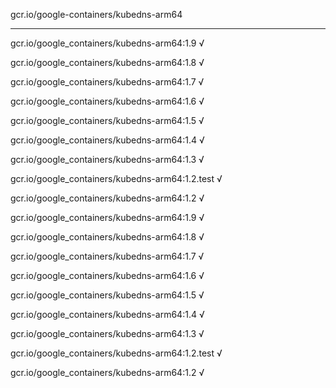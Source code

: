 gcr.io/google-containers/kubedns-arm64 

----
gcr.io/google_containers/kubedns-arm64:1.9 √

gcr.io/google_containers/kubedns-arm64:1.8 √

gcr.io/google_containers/kubedns-arm64:1.7 √

gcr.io/google_containers/kubedns-arm64:1.6 √

gcr.io/google_containers/kubedns-arm64:1.5 √

gcr.io/google_containers/kubedns-arm64:1.4 √

gcr.io/google_containers/kubedns-arm64:1.3 √

gcr.io/google_containers/kubedns-arm64:1.2.test √

gcr.io/google_containers/kubedns-arm64:1.2 √

gcr.io/google_containers/kubedns-arm64:1.9 √

gcr.io/google_containers/kubedns-arm64:1.8 √

gcr.io/google_containers/kubedns-arm64:1.7 √

gcr.io/google_containers/kubedns-arm64:1.6 √

gcr.io/google_containers/kubedns-arm64:1.5 √

gcr.io/google_containers/kubedns-arm64:1.4 √

gcr.io/google_containers/kubedns-arm64:1.3 √

gcr.io/google_containers/kubedns-arm64:1.2.test √

gcr.io/google_containers/kubedns-arm64:1.2 √

